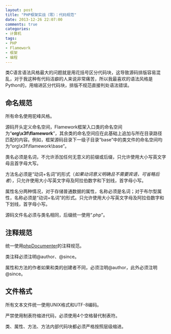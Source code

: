 ```yaml
---
layout: post
title: "PHP框架实战（零）：代码规范"
date: 2013-12-26 22:07:00
comments: true
categories:
- 计算机
tags:
- PHP
- Flamework
- 框架
- 编程
---
```


类C语言语法风格最大的问题就是用花括号区分代码块，这导致源码排版容易混乱，对于我这种有代码洁癖的人来说非常痛苦，所以我最喜欢的语法风格是Python的，用缩进区分代码块，排版不规范直接判处语法错误。

命名规范
--------

所有命名使用驼峰风格。

源码开头定义命名空间，Flamework框架入口类的命名空间为“**org\\x3f\\flamework**”，其余类的命名空间应在此基础上追加与所在目录路径匹配的内容。例如，框架源码目录下一级子目录“base”中的类文件的命名空间均为“org\\x3f\\flamework\\base”。

类名必须是名词，不允许添加任何无意义的前缀或后缀，只允许使用大小写英文字母且首字母大写。

方法名必须是“动词+名词”的形式（_如果动词意义明确且不需要宾语，可省略后者_），只允许使用大小写英文字母及阿拉伯数字和下划线，首字母小写。

属性名分两种情况，对于存储普通数据的属性，名称必须是名词；对于布尔型属性，名称必须是“动词+名词”的形式。只允许使用大小写英文字母及阿拉伯数字和下划线，首字母小写。

源码文件名必须与类名相同，后缀统一使用“.php”。

注释规范
--------

统一使用[phpDocumenter](http://www.phpdoc.org/)的注释规范。

类注释必须注明@author、@since。

属性和方法的作者如果和类的创建者不同，必须注明@author，此外必须注明@since。

文件格式
--------

所有文本文件统一使用UNIX格式和UTF-8编码。

严禁使用制表符缩进代码，必须使用4个空格替代制表符。

类、属性、方法、方法内部代码块都必须严格按照层级缩进。
